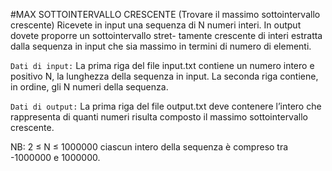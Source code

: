 #MAX SOTTOINTERVALLO CRESCENTE (Trovare il massimo sottointervallo crescente)
Ricevete in input una sequenza di N numeri interi. In output dovete proporre un sottointervallo stret-
tamente crescente di interi estratta dalla sequenza in input che sia massimo in termini di numero di
elementi.

`Dati di input:`
La prima riga del file input.txt contiene un numero intero e positivo N, la lunghezza della sequenza
in input. La seconda riga contiene, in ordine, gli N numeri della sequenza.

`Dati di output:`
La prima riga del file output.txt deve contenere l’intero che rappresenta di quanti numeri risulta
composto il massimo sottointervallo crescente.

NB: 2 ≤ N ≤ 1000000 ciascun intero della sequenza è compreso tra -1000000 e 1000000.
